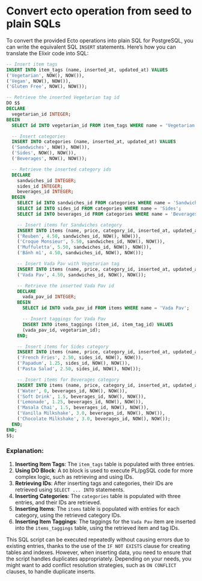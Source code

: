 # Convert ecto operation from seed to plain SQLs

To convert the provided Ecto operations into plain SQL for PostgreSQL, you can write the equivalent SQL `INSERT` statements. Here’s how you can translate the Elixir code into SQL:

```sql
-- Insert item tags
INSERT INTO item_tags (name, inserted_at, updated_at) VALUES
('Vegetarian', NOW(), NOW()),
('Vegan', NOW(), NOW()),
('Gluten Free', NOW(), NOW());

-- Retrieve the inserted Vegetarian tag id
DO $$ 
DECLARE 
  vegetarian_id INTEGER;
BEGIN
  SELECT id INTO vegetarian_id FROM item_tags WHERE name = 'Vegetarian';

  -- Insert categories
  INSERT INTO categories (name, inserted_at, updated_at) VALUES
  ('Sandwiches', NOW(), NOW()),
  ('Sides', NOW(), NOW()),
  ('Beverages', NOW(), NOW());

  -- Retrieve the inserted category ids
  DECLARE
    sandwiches_id INTEGER;
    sides_id INTEGER;
    beverages_id INTEGER;
  BEGIN
    SELECT id INTO sandwiches_id FROM categories WHERE name = 'Sandwiches';
    SELECT id INTO sides_id FROM categories WHERE name = 'Sides';
    SELECT id INTO beverages_id FROM categories WHERE name = 'Beverages';

    -- Insert items for Sandwiches category
    INSERT INTO items (name, price, category_id, inserted_at, updated_at) VALUES
    ('Reuben', 4.50, sandwiches_id, NOW(), NOW()),
    ('Croque Monsieur', 5.50, sandwiches_id, NOW(), NOW()),
    ('Muffuletta', 5.50, sandwiches_id, NOW(), NOW()),
    ('Bánh mì', 4.50, sandwiches_id, NOW(), NOW());

    -- Insert Vada Pav with Vegetarian tag
    INSERT INTO items (name, price, category_id, inserted_at, updated_at) VALUES
    ('Vada Pav', 4.50, sandwiches_id, NOW(), NOW());

    -- Retrieve the inserted Vada Pav id
    DECLARE
      vada_pav_id INTEGER;
    BEGIN
      SELECT id INTO vada_pav_id FROM items WHERE name = 'Vada Pav';

      -- Insert taggings for Vada Pav
      INSERT INTO items_taggings (item_id, item_tag_id) VALUES
      (vada_pav_id, vegetarian_id);
    END;

    -- Insert items for Sides category
    INSERT INTO items (name, price, category_id, inserted_at, updated_at) VALUES
    ('French Fries', 2.50, sides_id, NOW(), NOW()),
    ('Papadum', 1.25, sides_id, NOW(), NOW()),
    ('Pasta Salad', 2.50, sides_id, NOW(), NOW());

    -- Insert items for Beverages category
    INSERT INTO items (name, price, category_id, inserted_at, updated_at) VALUES
    ('Water', 0, beverages_id, NOW(), NOW()),
    ('Soft Drink', 1.5, beverages_id, NOW(), NOW()),
    ('Lemonade', 1.25, beverages_id, NOW(), NOW()),
    ('Masala Chai', 1.5, beverages_id, NOW(), NOW()),
    ('Vanilla Milkshake', 3.0, beverages_id, NOW(), NOW()),
    ('Chocolate Milkshake', 3.0, beverages_id, NOW(), NOW());
  END;
END;
$$;
```

### Explanation:
1. **Inserting Item Tags**: The `item_tags` table is populated with three entries.
2. **Using DO Block**: A `DO` block is used to execute PL/pgSQL code for more complex logic, such as retrieving and using IDs.
3. **Retrieving IDs**: After inserting tags and categories, their IDs are retrieved using `SELECT ... INTO` statements.
4. **Inserting Categories**: The `categories` table is populated with three entries, and their IDs are retrieved.
5. **Inserting Items**: The `items` table is populated with entries for each category, using the retrieved category IDs.
6. **Inserting Item Taggings**: The taggings for the `Vada Pav` item are inserted into the `items_taggings` table, using the retrieved item and tag IDs.

This SQL script can be executed repeatedly without causing errors due to existing entries, thanks to the use of the `IF NOT EXISTS` clause for creating tables and indexes. However, when inserting data, you need to ensure that the script handles duplicates appropriately. Depending on your needs, you might want to add conflict resolution strategies, such as `ON CONFLICT` clauses, to handle duplicate inserts.